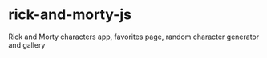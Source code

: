 # rick-and-morty-js
Rick and Morty characters app, favorites page, random character generator and gallery
